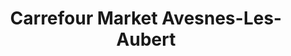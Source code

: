---
title: "Carrefour Market Avesnes-Les-Aubert"
url: /avesnes-les-aubert/carrefour-market-avesnes-les-aubert/
shop: supermarché
---